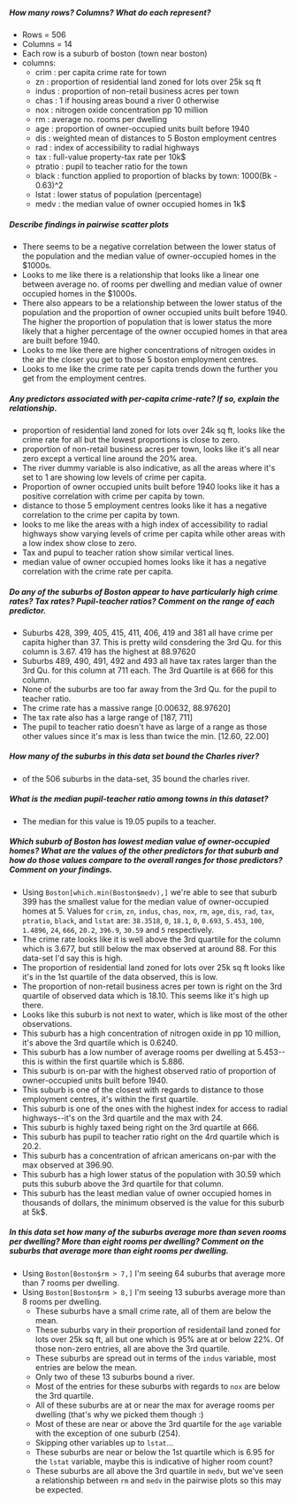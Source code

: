 ##### How many rows? Columns? What do each represent?
  - Rows = 506
  - Columns = 14
  - Each row is a suburb of boston (town near boston)
  - columns:
    - crim : per capita crime rate for town
    - zn : proportion of residential land zoned for lots over 25k sq ft
    - indus : proportion of non-retail business acres per town
    - chas : 1 if housing areas bound a river 0 otherwise
    - nox : nitrogen oxide concentration pp 10 million
    - rm : average no. rooms per dwelling
    - age : proportion of owner-occupied units built before 1940
    - dis : weighted mean of distances to 5 Boston employment centres
    - rad : index of accessibility to radial highways
    - tax : full-value property-tax rate per 10k$
    - ptratio : pupil to teacher ratio for the town
    - black : function applied to proportion of blacks by town: 1000(Bk - 0.63)^2
    - lstat : lower status of population (percentage)
    - medv : the median value of owner occupied homes in 1k$
##### Describe findings in pairwise scatter plots
  - There seems to be a negative correlation between the lower status of the population and the median value of owner-occupied homes in the $1000s.
  - Looks to me like there is a relationship that looks like a linear one between average no. of rooms per dwelling and median value of owner occupied homes in the $1000s.
  - There also appears to be a relationship between the lower status of the population and the proportion of owner occupied units built before 1940. The higher the proportion of population that is lower status the more likely that a higher percentage of the owner occupied homes in that area are built before 1940.
  - Looks to me like there are higher concentrations of nitrogen oxides in the air the closer you get to those 5 boston employment centres.
  - Looks to me like the crime rate per capita trends down the further you get from the employment centres.
##### Any predictors associated with per-capita crime-rate? If so, explain the relationship.
  - proportion of residential land zoned for lots over 24k sq ft, looks like the crime rate for all but the lowest proportions is close to zero.
  - proportion of non-retail business acres per town, looks like it's all near zero except a vertical line around the 20% area.
  - The river dummy variable is also indicative, as all the areas where it's set to 1 are showing low levels of crime per capita.
  - Proportion of owner occupied units built before 1940 looks like it has a positive correlation with crime per capita by town.
  - distance to those 5 employment centres looks like it has a negative correlation to the crime per capita by town.
  - looks to me like the areas with a high index of accessibility to radial highways show varying levels of crime per capita while other areas with a low index show close to zero.
  - Tax and pupul to teacher ration show similar vertical lines.
  - median value of owner occupied homes looks like it has a negative correlation with the crime rate per capita.
##### Do any of the suburbs of Boston appear to have particularly high crime rates? Tax rates? Pupil-teacher ratios? Comment on the range of each predictor.
  - Suburbs 428, 399, 405, 415, 411, 406, 419 and 381 all have crime per capita higher than 37. This is pretty wild consdering the 3rd Qu. for this column is 3.67. 419 has the highest at 88.97620
  - Suburbs 489, 490, 491, 492 and 493 all have tax rates larger than the 3rd Qu. for this column at 711 each. The 3rd Quartile is at 666 for this column. 
  - None of the suburbs are too far away from the 3rd Qu. for the pupil to teacher ratio.
  - The crime rate has a massive range [0.00632, 88.97620]
  - The tax rate also has a large range of [187, 711]
  - The pupil to teacher ratio doesn't have as large of a range as those other values since it's max is less than twice the min. [12.60, 22.00]
##### How many of the suburbs in this data set bound the Charles river?
  - of the 506 suburbs in the data-set, 35 bound the charles river.
##### What is the median pupil-teacher ratio among towns in this dataset?
  - The median for this value is 19.05 pupils to a teacher.
##### Which suburb of Boston has lowest median value of owner-occupied homes? What are the values of the other predictors for that suburb and how do those values compare to the overall ranges for those predictors? Comment on your findings.
  - Using `Boston[which.min(Boston$medv),]` we're able to see that suburb 399 has the smallest value for the median value of owner-occupied homes at 5. Values for `crim`, `zn`, `indus`, `chas`, `nox`, `rm`, `age`, `dis`, `rad`, `tax`, `ptratio`, `black`, and `lstat` are: `38.3518`, `0`, `18.1`, `0`, `0.693`, `5.453`, `100`, `1.4896`, `24`, `666`, `20.2`, `396.9`, `30.59` and `5` respectively.
  - The crime rate looks like it is well above the 3rd quartile for the column which is 3.677, but still below the max observed at around 88. For this data-set I'd say this is high.
  - The proportion of residential land zoned for lots over 25k sq ft looks like it's in the 1st quartile of the data observed, this is low.
  - The proportion of non-retail business acres per town is right on the 3rd quartile of observed data which is 18.10. This seems like it's high up there.
  - Looks like this suburb is not next to water, which is like most of the other observations.
  - This suburb has a high concentration of nitrogen oxide in pp 10 million, it's above the 3rd quartile which is 0.6240.
  - This suburb has a low number of average rooms per dwelling at 5.453--this is within the first quartile which is 5.886.
  - This suburb is on-par with the highest observed ratio of proportion of owner-occupied units built before 1940.
  - This suburb is one of the closest with regards to distance to those employment centres, it's within the first quartile.
  - This suburb is one of the ones with the highest index for access to radial highways--it's on the 3rd quartile and the max with 24.
  - This suburb is highly taxed being right on the 3rd quartile at 666.
  - This suburb has pupil to teacher ratio right on the 4rd quartile which is 20.2.
  - This suburb has a concentration of african americans on-par with the max observed at 396.90.
  - This suburb has a high lower status of the population with 30.59 which puts this suburb above the 3rd quartile for that column.
  - This suburb has the least median value of owner occupied homes in thousands of dollars, the minimum observed is the value for this suburb at 5k$.
##### In this data set how many of the suburbs average more than seven rooms per dwelling? More than eight rooms per dwelling? Comment on the suburbs that average more than eight rooms per dwelling.
  - Using `Boston[Boston$rm > 7,]` I'm seeing 64 suburbs that average more than 7 rooms per dwelling.
  - Using `Boston[Boston$rm > 8,]` I'm seeing 13 suburbs average more than 8 rooms per dwelling.
    - These suburbs have a small crime rate, all of them are below the mean.
    - These suburbs vary in their proportion of residentail land zoned for lots over 25k sq ft, all but one which is 95% are at or below 22%. Of those non-zero entries, all are above the 3rd quartile.
    - These suburbs are spread out in terms of the `indus` variable, most entries are below the mean.
    - Only two of these 13 suburbs bound a river.
    - Most of the entries for these suburbs with regards to `nox` are below the 3rd quartile.
    - All of these suburbs are at or near the max for average rooms per dwelling (that's why we picked them though :)
    - Most of these are near or above the 3rd quartile for the `age` variable with the exception of one suburb (254).
    - Skipping other variables up to `lstat`...
    - These suburbs are near or below the 1st quartile which is 6.95 for the `lstat` variable, maybe this is indicative of higher room count?
    - These suburbs are all above the 3rd quartile in `medv`, but we've seen a relationship between `rm` and `medv` in the pairwise plots so this may be expected.
